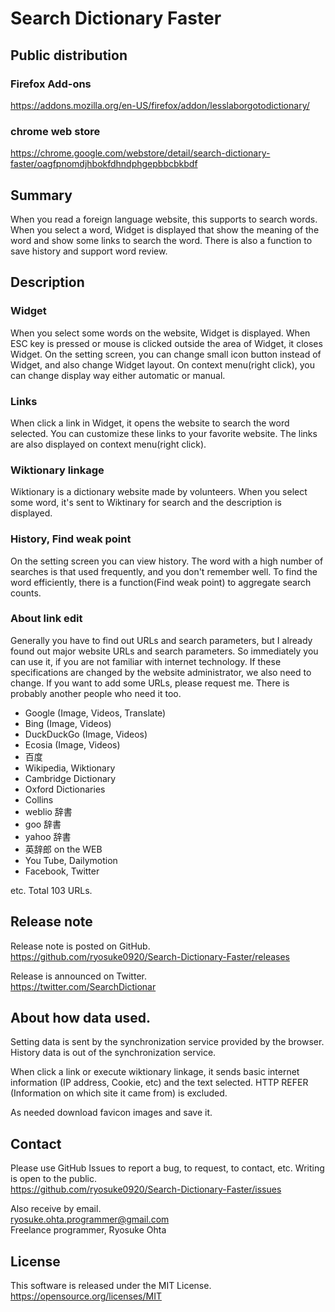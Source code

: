 # Search Dictionary Faster
## Public distribution
### Firefox Add-ons
https://addons.mozilla.org/en-US/firefox/addon/lesslaborgotodictionary/
### chrome web store
https://chrome.google.com/webstore/detail/search-dictionary-faster/oagfpnomdjhbokfdhndphgepbbcbkbdf

## Summary
When you read a foreign language website, this supports to search words. When you select a word, Widget is displayed that show the meaning of the word and show some links to search the word. There is also a function to save history and support word review.

## Description
### Widget
When you select some words on the website, Widget is displayed. When ESC key is pressed or mouse is clicked outside the area of Widget, it closes Widget. On the setting screen, you can change small icon button instead of Widget, and also change Widget layout. On context menu(right click), you can change display way either automatic or manual.

### Links
When click a link in Widget, it opens the website to search the word selected. You can customize these links to your favorite website. The links are also displayed on context menu(right click).

### Wiktionary linkage
Wiktionary is a dictionary website made by volunteers. When you select some word, it's sent to Wiktinary for search and the description is displayed.

### History, Find weak point
On the setting screen you can view history. The word with a high number of searches is that used frequently, and you don't remember well. To find the word efficiently, there is a function(Find weak point) to aggregate search counts.

### About link edit
Generally you have to find out URLs and search parameters, but I already found out major website URLs and search parameters. So immediately you can use it, if you are not familiar with internet technology. If these specifications are changed by the website administrator, we also need to change. If you want to add some URLs, please request me. There is probably another people who need it too.

* Google (Image, Videos, Translate)
* Bing (Image, Videos)
* DuckDuckGo (Image, Videos)
* Ecosia (Image, Videos)
* 百度
* Wikipedia, Wiktionary
* Cambridge Dictionary
* Oxford Dictionaries
* Collins
* weblio 辞書
* goo 辞書
* yahoo 辞書
* 英辞郎 on the WEB
* You Tube, Dailymotion
* Facebook, Twitter

etc. Total 103 URLs.

## Release note
Release note is posted on GitHub.  
https://github.com/ryosuke0920/Search-Dictionary-Faster/releases  

Release is announced on Twitter.  
https://twitter.com/SearchDictionar

## About how data used.
Setting data is sent by the synchronization service provided by the browser. History data is out of the synchronization service.  

When click a link or execute wiktionary linkage, it sends basic internet information (IP address, Cookie, etc) and the text selected. HTTP REFER (Information on which site it came from) is excluded.  

As needed download favicon images and save it.  

## Contact
Please use GitHub Issues to report a bug, to request, to contact, etc. Writing is open to the public.  
https://github.com/ryosuke0920/Search-Dictionary-Faster/issues  

Also receive by email.  
ryosuke.ohta.programmer@gmail.com  
Freelance programmer, Ryosuke Ohta  

## License
This software is released under the MIT License.  
https://opensource.org/licenses/MIT
